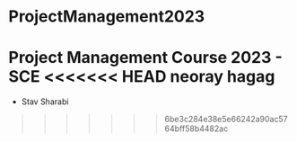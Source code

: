 # ProjectManagement2023
Project Management Course 2023 - SCE
<<<<<<< HEAD
neoray hagag 
=======

- Stav Sharabi
>>>>>>> 6be3c284e38e5e66242a90ac5764bff58b4482ac
